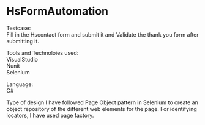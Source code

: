 # HsFormAutomation 
Testcase:                                                                                                                                                     
Fill in the Hscontact form and submit it and Validate the thank you form after submitting it.

Tools and Technoloies used:                                                                                                                                      
VisualStudio                                                                                      
Nunit                                                                                                                                                           
Selenium                                                                                                                                                                 

Language:                                                                                                                                      
C#

Type of design
I have followed Page Object pattern in Selenium to create an object repository of the different web elements for the page.
For identifying locators, I have used page factory.




